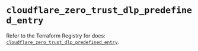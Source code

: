 # `cloudflare_zero_trust_dlp_predefined_entry`

Refer to the Terraform Registry for docs: [`cloudflare_zero_trust_dlp_predefined_entry`](https://registry.terraform.io/providers/cloudflare/cloudflare/5.7.1/docs/resources/zero_trust_dlp_predefined_entry).
